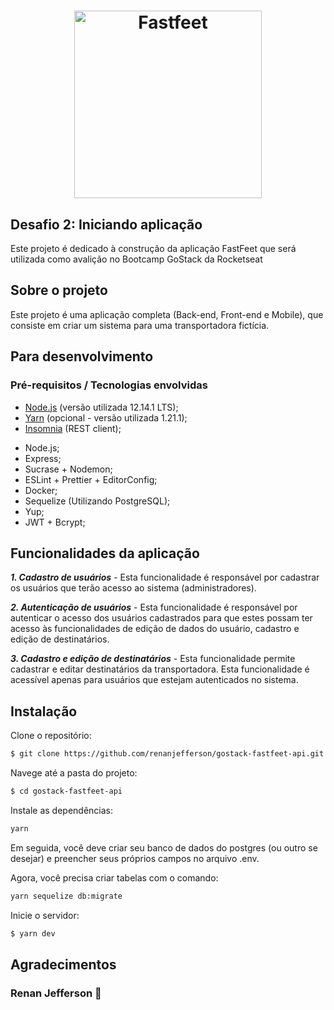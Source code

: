 <h1 align="center">
  <img alt="Fastfeet" src="https://github.com/Rocketseat/bootcamp-gostack-desafio-02/blob/master/.github/logo.png" width="300px" />
</h1>

## Desafio 2: Iniciando aplicação

Este projeto é dedicado à construção da aplicação FastFeet que será utilizada como avalição no Bootcamp GoStack da Rocketseat


## Sobre o projeto

Este projeto é uma aplicação completa (Back-end, Front-end e Mobile), que consiste em criar um sistema para uma transportadora fictícia.


## Para desenvolvimento
### Pré-requisitos / Tecnologias envolvidas

* [Node.js](https://nodejs.org/en/) (versão utilizada 12.14.1 LTS);
* [Yarn](https://legacy.yarnpkg.com/lang/en/) (opcional - versão utilizada 1.21.1);
* [Insomnia](https://insomnia.rest/) (REST client);

- Node.js;
- Express;
- Sucrase + Nodemon;
- ESLint + Prettier + EditorConfig;
- Docker;
- Sequelize (Utilizando PostgreSQL);
- Yup;
- JWT + Bcrypt;

## Funcionalidades da aplicação

***1. Cadastro de usuários*** - Esta funcionalidade é responsável por cadastrar os usuários que terão acesso ao sistema (administradores).

***2. Autenticação de usuários*** - Esta funcionalidade é responsável por autenticar o acesso dos usuários cadastrados para que estes possam ter acesso às funcionalidades de edição de dados do usuário, cadastro e edição de destinatários.

***3. Cadastro e edição de destinatários*** - Esta funcionalidade permite cadastrar e editar destinatários da transportadora. Esta funcionalidade é acessível apenas para usuários que estejam autenticados no sistema.

## Instalação

Clone o repositório:
```sh
$ git clone https://github.com/renanjefferson/gostack-fastfeet-api.git
```

Navege até a pasta do projeto:
```sh
$ cd gostack-fastfeet-api
```

Instale as dependências:
```sh
yarn
```

Em seguida, você deve criar seu banco de dados do postgres (ou outro se desejar) e preencher seus próprios campos no arquivo .env.

Agora, você precisa criar tabelas com o comando:
```sh
yarn sequelize db:migrate
```

Inicie o servidor:
```sh
$ yarn dev
```
## Agradecimentos

### Renan Jefferson :wave:


